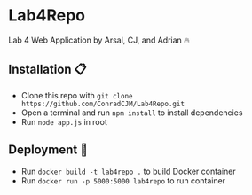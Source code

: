 # Lab4Repo

Lab 4 Web Application by Arsal, CJ, and Adrian 🔥

## Installation 📋
- Clone this repo with ``git clone https://github.com/ConradCJM/Lab4Repo.git``
- Open a terminal and run ``npm install`` to install dependencies
- Run ``node app.js`` in root

## Deployment 🐳
- Run ``docker build -t lab4repo .`` to build Docker container
- Run ``docker run -p 5000:5000 lab4repo`` to run container


